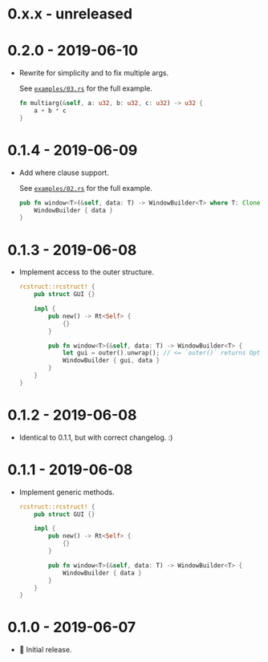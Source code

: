 # 0.x.x - unreleased

# 0.2.0 - 2019-06-10

-   Rewrite for simplicity and to fix multiple args.

    See [`examples/03.rs`](./examples/03.rs) for the full example.

    ```rust
    fn multiarg(&self, a: u32, b: u32, c: u32) -> u32 {
        a + b * c
    }
    ```

# 0.1.4 - 2019-06-09

-   Add where clause support.

    See [`examples/02.rs`](./examples/02.rs) for the full example.

    ```rust
    pub fn window<T>(&self, data: T) -> WindowBuilder<T> where T: Clone {
        WindowBuilder { data }
    }
    ```

# 0.1.3 - 2019-06-08

-   Implement access to the outer structure.

    ```rust
    rcstruct::rcstruct! {
        pub struct GUI {}

        impl {
            pub new() -> Rt<Self> {
                {}
            }

            pub fn window<T>(&self, data: T) -> WindowBuilder<T> {
                let gui = outer().unwrap(); // <= `outer()` returns Option<GUI>
                WindowBuilder { gui, data }
            }
        }
    }
    ```

# 0.1.2 - 2019-06-08

-   Identical to 0.1.1, but with correct changelog. :)

# 0.1.1 - 2019-06-08

-   Implement generic methods.

    ```rust
    rcstruct::rcstruct! {
        pub struct GUI {}

        impl {
            pub new() -> Rt<Self> {
                {}
            }

            pub fn window<T>(&self, data: T) -> WindowBuilder<T> {
                WindowBuilder { data }
            }
        }
    }
    ```

# 0.1.0 - 2019-06-07

-   🎉 Initial release.
